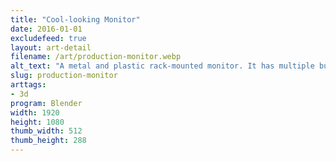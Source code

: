```yaml
---
title: "Cool-looking Monitor"
date: 2016-01-01
excludefeed: true
layout: art-detail
filename: /art/production-monitor.webp
alt_text: "A metal and plastic rack-mounted monitor. It has multiple buttons, knobs and a large screen."
slug: production-monitor
arttags:
- 3d
program: Blender
width: 1920
height: 1080
thumb_width: 512
thumb_height: 288
---
```


